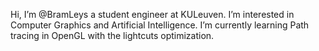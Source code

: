 Hi, I’m @BramLeys a student engineer at KULeuven.
I’m interested in Computer Graphics and Artificial Intelligence.
I’m currently learning Path tracing in OpenGL with the lightcuts optimization.
